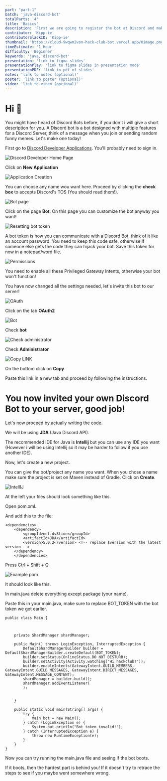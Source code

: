 ```yaml
---
part: "part-1"
batch: 'java-discord-bot'
totalParts: '4'
title: 'Basics'
description: 'First we are going to register the bot at Discord and making the bot run.'
contributor: 'Kipp-ie'
contributorSlackID: 'Kipp-ie'
thumbnail: 'https://cloud-9wqwm2von-hack-club-bot.vercel.app/0image.png'
timeEstimate: '1 Hour'
difficulty: 'Beginner'
keywords: 'java, discord-bot'
presentation: 'link to figma slides'
presentationPlay: 'link to figma slides in presentation mode'
presentationPDF: 'link to pdf of slides'
notes: 'link to notes (optional)'
poster: 'link to poster (optional)'
video: 'link to video (optional)'
---
```


# Hi 👋

You might have heard of Discord Bots before, if you don't i will give a short description for you. A Discord bot is a bot designed with multiple features for a Discord Server, think of a message when you join or sending random funny memes. Let's make one today!

First go to [Discord Developer Applications](https://discord.com/developers/applications). You'll probably need to sign in.

![Discord Developer Home Page](https://cloud-6p1pvbaeh-hack-club-bot.vercel.app/0image.png)

Click on **New Application**

![Application Creation](https://cloud-cqn2d1ojp-hack-club-bot.vercel.app/0image.png)

You can choose any name wou want here. Proceed by clicking the **check box** to accepts Discord's TOS (You should read them!).

![Bot page](https://cloud-ief8tg9tb-hack-club-bot.vercel.app/0image.png)

Click on the page **Bot**. On this page you can customize the bot anyway you want!

![Resetting bot token](https://cloud-69uxismjr-hack-club-bot.vercel.app/0image.png)

A bot token is how you can communicate with a Discord Bot, think of it like an account password. You need to keep this code safe, otherwise if someone else gets the code they can hijack your bot. Save this token for now in a notepad/word file.

![Permissions](https://cloud-j9k09iazm-hack-club-bot.vercel.app/0image.png)

You need to enable all these Privileged Gateway Intents, otherwise your bot won't function!

You have now changed all the settings needed, let's invite this bot to our server!

![OAuth](https://cloud-j9k09iazm-hack-club-bot.vercel.app/0image.png)

Click on the tab **OAuth2**

![Bot](https://cloud-1y24aht1v-hack-club-bot.vercel.app/0image.png)

Check **bot**

![Check administrator](https://cloud-fitsonnil-hack-club-bot.vercel.app/0image.png)

Check **Administrator**

![Copy LINK](https://cloud-5ze8tu4h1-hack-club-bot.vercel.app/0image.png)

On the bottom click on **Copy**

Paste this link in a new tab and proceed by following the instructions.

# You now invited your own Discord Bot to your server, good job!

Let's now proceed by actually writing the code.

We will be using **JDA** (Java Discord API).

The recommended IDE for Java is **Intellij** but you can use any IDE you want (However i will be using Intellij so it may be harder to follow if you use another IDE).

Now, let's create a new project.

You can give the bot/project any name you want. When you chose a name make sure the project is set on Maven instead of Gradle. Click on **Create**.

![IntellIJ](https://cloud-f4tqhukr8-hack-club-bot.vercel.app/0image.png)

At the left your files should look something like this.

Open pom.xml.

And add this to the file:

```
<dependencies>
    <dependency>
        <groupId>net.dv8tion</groupId>
        <artifactId>JDA</artifactId>
        <version>5.0.2</version> <!-- replace $version with the latest version -->
    </dependency>
    </dependencies>
```

Press Ctrl + Shift + Q

![Example pom](https://cloud-8k7a2wspb-hack-club-bot.vercel.app/0image.png)

It should look like this.

In main.java delete everything except package (your name).

Paste this in your main.java, make sure to replace BOT_TOKEN with the bot token we got earlier.

```
public class Main {



    private ShardManager shardManager;

    public Main() throws LoginException, InterruptedException {
        DefaultShardManagerBuilder builder = DefaultShardManagerBuilder.createDefault(BOT_TOKEN);
        builder.setStatus(OnlineStatus.DO_NOT_DISTURB);
        builder.setActivity(Activity.watching("Hi hackclub!"));
        builder.enableIntents(GatewayIntent.GUILD_MEMBERS, GatewayIntent.GUILD_MESSAGES, GatewayIntent.DIRECT_MESSAGES, GatewayIntent.MESSAGE_CONTENT);
        shardManager = builder.build();
        shardManager.addEventListener(
        );


    }

    public static void main(String[] args) {
        try {
            Main bot = new Main();
        } catch (LoginException e) {
            System.out.println("Bot token invalid!");
        } catch (InterruptedException e) {
            throw new RuntimeException(e);
        }
    }
}
```

Now you can try running the main.java file and seeing if the bot boots.

If it boots, then the hardest part is behind you! If it doesn't try to retrace the steps to see if you maybe went somewhere wrong.

















